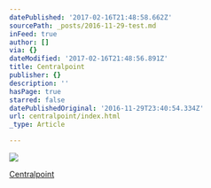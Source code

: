 ```yaml
---
datePublished: '2017-02-16T21:48:58.662Z'
sourcePath: _posts/2016-11-29-test.md
inFeed: true
author: []
via: {}
dateModified: '2017-02-16T21:48:56.891Z'
title: Centralpoint
publisher: {}
description: ''
hasPage: true
starred: false
datePublishedOriginal: '2016-11-29T23:40:54.334Z'
url: centralpoint/index.html
_type: Article

---
```

![](https://the-grid-user-content.s3-us-west-2.amazonaws.com/aef009b8-59f0-4a7c-8bc2-dba7cc946d11.jpg)

[Centralpoint][0]

[0]: https://www.centralpoint.nl/?ref=26&network=tradetracker#utm_source=affiliate&utm_campaign=15986&utm_medium=tradetracker "Centralpoint"